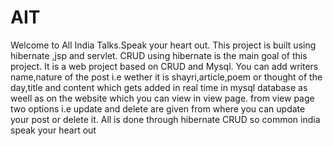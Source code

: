 # AIT
Welcome to All India Talks.Speak your heart out.
This project is built using hibernate ,jsp and servlet.
CRUD using hibernate is the main goal of this project.
It is a web project based on CRUD and Mysql.
You can add writers name,nature of the post i.e wether it is shayri,article,poem or thought of the day,title and content which gets added in real time in mysql database as weell as on the website which you can view in view page.
from view page two options i.e update and delete are given from where you can update your post or delete it.
All is done through hibernate CRUD so common india speak your heart out
